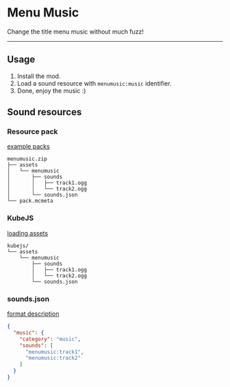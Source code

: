 # Menu Music

Change the title menu music without much fuzz!

---

## Usage

1. Install the mod.
2. Load a sound resource with `menumusic:music` identifier.
3. Done, enjoy the music :)

## Sound resources

### Resource pack

[example packs](https://github.com/nothub/menumusic/releases)

```
menumusic.zip
├── assets
│   └── menumusic
│       ├── sounds
│       │   ├── track1.ogg
│       │   └── track2.ogg
│       └── sounds.json
└── pack.mcmeta
```

### KubeJS

[loading assets](https://mods.latvian.dev/books/kubejs/page/loading-assets-and-data)

```
kubejs/
└── assets
    └── menumusic
        ├── sounds
        │   ├── track1.ogg
        │   └── track2.ogg
        └── sounds.json
```

### sounds.json

[format description](https://minecraft.fandom.com/wiki/Sounds.json#File_structure)

```json
{
  "music": {
    "category": "music",
    "sounds": [
      "menumusic:track1",
      "menumusic:track2"
    ]
  }
}
```
